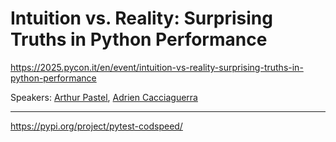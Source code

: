 # Intuition vs. Reality: Surprising Truths in Python Performance

https://2025.pycon.it/en/event/intuition-vs-reality-surprising-truths-in-python-performance

Speakers: [Arthur Pastel](https://www.linkedin.com/in/arthurpastel/), [Adrien Cacciaguerra](https://www.linkedin.com/in/adrien-cacciaguerra/)

---

https://pypi.org/project/pytest-codspeed/

